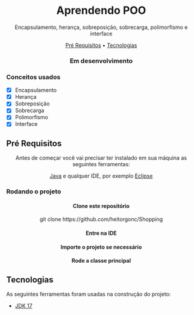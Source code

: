 <h1 align="center">Aprendendo POO</h1>

<p align="center">Encapsulamento, herança, sobreposição, sobrecarga, polimorfismo e interface</p>

<p align="center">
 <a href="#preRequisitos">Pré Requisitos</a> •
 <a href="#tecnologias">Tecnologias</a>
</p>

<h3 align="center"> Em desenvolvimento</h3>

<h3>Conceitos usados</h3>

- [X] Encapsulamento
- [X] Herança
- [X] Sobreposição
- [X] Sobrecarga
- [X] Polimorfismo
- [X] Interface

<h2 id="preRequisitos">Pré Requisitos</h2>

<p align="center">Antes de começar você vai precisar ter instalado em sua máquina as seguintes ferramentas:</p>
<p align="center"><a href="https://www.oracle.com/java/technologies/downloads/">Java</a> e qualquer IDE, por exemplo 
  <a href="https://www.eclipse.org/downloads/">Eclipse</a></p>

<h3>Rodando o projeto</h3>

<h4 align="center">Clone este repositório</h4>
<p align="center">git clone https://github.com/heitorgonc/Shopping</p>
<h4 align="center">Entre na IDE</h4>
<h4 align="center">Importe o projeto se necessário</h4>
<h4 align="center">Rode a classe principal</h4>

<h2 id="#tecnologias">Tecnologias</h2>

As seguintes ferramentas foram usadas na construção do projeto:

- [JDK 17](https://www.oracle.com/java/technologies/downloads/#java17)

